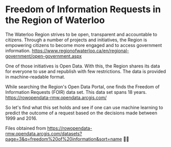 # Freedom of Information Requests in the Region of Waterloo
The Waterloo Region strives to be open, transparent and accountable to citizens. Through a number of projects and initiatives, the Region is empowering citizens to become more engaged and to access government information. https://www.regionofwaterloo.ca/en/regional-government/open-government.aspx

One of those initiatives is Open Data. With this, the Region shares its data for everyone to use and republish with few restrictions. The data is provided in machine-readable format.

While searching the Region's Open Data Portal, one finds the Freedom of Information Requests (FOIR) data set. This data set spans 18 years. https://rowopendata-rmw.opendata.arcgis.com/

So let's find what this set holds and see if one can use machine learning to predict the outcome of a request based on the decisions made between 1999 and 2016.

Files obtained from https://rowopendata-rmw.opendata.arcgis.com/datasets?page=3&q=freedom%20of%20information&sort=name

